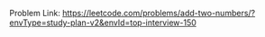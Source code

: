 Problem Link: https://leetcode.com/problems/add-two-numbers/?envType=study-plan-v2&envId=top-interview-150

```
```
